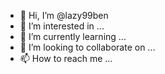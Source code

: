 - 👋 Hi, I’m @lazy99ben
- 👀 I’m interested in ...
- 🌱 I’m currently learning ...
- 💞️ I’m looking to collaborate on ...
- 📫 How to reach me ...

<!---
lazy99ben/lazy99ben is a ✨ special ✨ repository because its `README.md` (this file) appears on your GitHub profile.
You can click the Preview link to take a look at your changes.
--->
